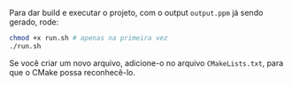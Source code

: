 Para dar build e executar o projeto, com o output `output.ppm` já sendo gerado, rode:
```bash
chmod +x run.sh # apenas na primeira vez
./run.sh
```

Se você criar um novo arquivo, adicione-o no arquivo `CMakeLists.txt`, para que o CMake possa reconhecê-lo.